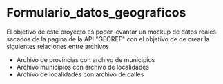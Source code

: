 # Formulario_datos_geograficos

El objetivo de este proyecto es poder levantar un mockup de datos reales 
sacados de la pagina de la API "GEOREF" con el objetivo de de crear la siguientes relaciones entre archivos

- Archivo de provincias con archivo de municipios
- Archivo municipios con archivo de localidades
- Archivo de localidades con archivo de calles 


